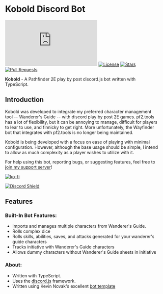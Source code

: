 # Kobold Discord Bot

[![discord.js](https://img.shields.io/github/package-json/dependency-version/Significantotter/kobold/discord.js)](https://discord.js.org/)
[![License](https://img.shields.io/badge/license-MIT-blue)](https://opensource.org/licenses/MIT)
[![Stars](https://img.shields.io/github/stars/Significantotter/kobold.svg)](https://github.com/Significantotter/kobold/stargazers)
[![Pull Requests](https://img.shields.io/badge/Pull%20Requests-Welcome!-brightgreen)](https://github.com/Significantotter/kobold/pulls)

**Kobold** - A Pathfinder 2E play by post discord.js bot written with TypeScript.

## Introduction

Kobold was developed to integrate my preferred character management tool -- Wanderer's Guide -- with discord play by post 2E games. pf2.tools has a lot of flexibility, but it can be annoying to manage, difficult for players to lear to use, and finnicky to get right. More unfortunately, the Wayfinder bot that integrates with pf2.tools is no longer being maintained.

Kobold is being developed with a focus on ease of playing with minimal configuration. However, although the base usage should be simple, I intend to allow as much complexity as a player wishes to utilize with it.

For help using this bot, reporting bugs, or suggesting features, feel free to [join my support server](https://discord.gg/6bS2GM59uj)!

[![ko-fi](https://ko-fi.com/img/githubbutton_sm.svg)](https://ko-fi.com/F1F7FA6J6)

[![Discord Shield](https://discord.com/api/guilds/1022906306442563634/widget.png?style=shield)](https://discord.gg/6bS2GM59uj)

## Features

### Built-In Bot Features:

-   Imports and manages multiple characters from Wanderer's Guide.
-   Rolls complex dice
-   Rolls skills, abilities, saves, and attacks generated for your wanderer's guide characters
-   Tracks initiative with Wanderer's Guide characters
-   Allows dummy characters without Wanderer's Guide sheets in initiative

### About:

-   Written with TypeScript.
-   Uses the [discord.js](https://discord.js.org/) framework.
-   Written using Kevin Novak's excellent [bot template](https://github.com/KevinNovak/Discord-Bot-TypeScript-Template)
